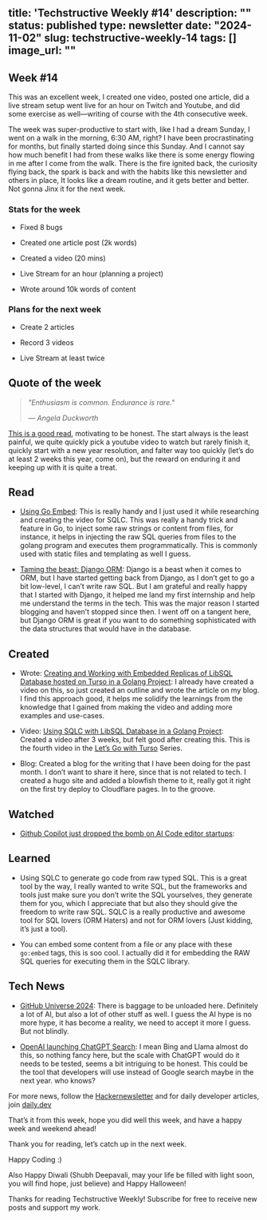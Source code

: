 title: 'Techstructive Weekly #14'
description: ""
status: published
type: newsletter
date: "2024-11-02"
slug: techstructive-weekly-14
tags: []
image_url: ""
---

## Week #14

This was an excellent week, I created one video, posted one article, did a live stream setup went live for an hour on Twitch and Youtube, and did some exercise as well—writing of course with the 4th consecutive week.

The week was super-productive to start with, like I had a dream Sunday, I went on a walk in the morning, 6:30 AM, right? I have been procrastinating for months, but finally started doing since this Sunday. And I cannot say how much benefit I had from these walks like there is some energy flowing in me after I come from the walk. There is the fire ignited back, the curiosity flying back, the spark is back and with the habits like this newsletter and others in place, It looks like a dream routine, and it gets better and better. Not gonna Jinx it for the next week.

### Stats for the week

* Fixed 8 bugs
    
* Created one article post (2k words)
    
* Created a video (20 mins)
    
* Live Stream for an hour (planning a project)
    
* Wrote around 10k words of content
    

### Plans for the next week

* Create 2 articles
    
* Record 3 videos
    
* Live Stream at least twice
    

## Quote of the week

> *"Enthusiasm is common. Endurance is rare."*
> 
> *— Angela Duckworth*

[This is a good read](https://www.wealest.com/articles/endurance), motivating to be honest. The start always is the least painful, we quite quickly pick a youtube video to watch but rarely finish it, quickly start with a new year resolution, and falter way too quickly (let’s do at least 2 weeks this year, come on), but the reward on enduring it and keeping up with it is quite a treat.

## Read

* [Using Go Embed](https://www.bytesizego.com/blog/go-embed): This is really handy and I just used it while researching and creating the video for SQLC. This was really a handy trick and feature in Go, to inject some raw strings or content from files, for instance, it helps in injecting the raw SQL queries from files to the golang program and executes them programmatically. This is commonly used with static files and templating as well I guess.
    
* [Taming the beast: Django ORM](https://www.davidhang.com/blog/2024-09-01-taming-the-django-orm/?ref=dailydev): Django is a beast when it comes to ORM, but I have started getting back from Django, as I don’t get to go a bit low-level, I can’t write raw SQL. But I am grateful and really happy that I started with Django, it helped me land my first internship and help me understand the terms in the tech. This was the major reason I started blogging and haven’t stopped since then. I went off on a tangent here, but Django ORM is great if you want to do something sophisticated with the data structures that would have in the database.
    

## Created

* Wrote: [Creating and Working with Embedded Replicas of LibSQL Database hosted on Turso in a Golang Project](https://www.meetgor.com/turso-libsql-embedded-replicas-golang/): I already have created a video on this, so just created an outline and wrote the article on my blog. I find this approach good, it helps me solidify the learnings from the knowledge that I gained from making the video and adding more examples and use-cases.
    
* Video: [Using SQLC with LibSQL Database in a Golang Project](https://www.youtube.com/watch?v=mv1vCqUy_5o):  
    Created a video after 3 weeks, but felt good after creating this. This is the fourth video in the [Let’s Go with Turso](https://youtube.com/playlist?list=PLMVgNvnU9WlE6H-Vk2gXq96bAkyNWXkNI&si=hiHaL1rI7Lv4Wmhf) Series.
    
* Blog: Created a blog for the writing that I have been doing for the past month. I don’t want to share it here, since that is not related to tech. I created a hugo site and added a blowfish theme to it, really got it right on the first try deploy to Cloudflare pages. In to the groove.  
    

## Watched

* [Github Copilot just dropped the bomb on AI Code editor startups](https://www.youtube.com/watch?v=mv1vCqUy_5o):
    

## Learned

* Using SQLC to generate go code from raw typed SQL. This is a great tool by the way, I really wanted to write SQL, but the frameworks and tools just make sure you don’t write the SQL yourselves, they generate them for you, which I appreciate that but also they should give the freedom to write raw SQL. SQLC is a really productive and awesome tool for SQL lovers (ORM Haters) and not for ORM lovers (Just kidding, it’s just a tool).
    
* You can embed some content from a file or any place with these `go:embed` tags, this is soo cool. I actually did it for embedding the RAW SQL queries for executing them in the SQLC library.
    

## Tech News

* [GitHub Universe 2024](https://github.blog/news-insights/product-news/universe-2024-previews-releases/): There is baggage to be unloaded here. Definitely a lot of AI, but also a lot of other stuff as well. I guess the AI hype is no more hype, it has become a reality, we need to accept it more I guess. But not blindly.
    
* [OpenAI launching ChatGPT Search](https://openai.com/index/introducing-chatgpt-search/?utm_source=hackernewsletter&utm_medium=email&utm_term=fav): I mean Bing and Llama almost do this, so nothing fancy here, but the scale with ChatGPT would do it needs to be tested, seems a bit intriguing to be honest. This could be the tool that developers will use instead of Google search maybe in the next year. who knows?
    

For more news, follow the [Hackernewsletter](https://buttondown.com/hacker-newsletter/archive/hacker-newsletter-720) and for daily developer articles, join [daily.dev](http://daily.dev)

That’s it from this week, hope you did well this week, and have a happy week and weekend ahead!

Thank you for reading, let’s catch up in the next week.

Happy Coding :)

Also Happy Diwali (Shubh Deepavali, may your life be filled with light soon, you will find hope, just believe) and Happy Halloween!

Thanks for reading Techstructive Weekly! Subscribe for free to receive new posts and support my work.
